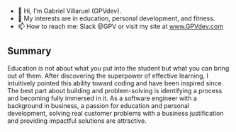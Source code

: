 - 👋 Hi, I’m Gabriel Villaruel (GPVdev).
- 👀 My interests are in education, personal development, and fitness.
- 📫 How to reach me: Slack @GPV or visit my site at www.GPVdev.com

## Summary
Education is not about what you put into the student but what you can bring out of them. After discovering the superpower of effective learning, I intuitively pointed this ability toward coding and have been inspired since. The best part about building and problem-solving is identifying a process and becoming fully immersed in it. As a software engineer with a background in business, a passion for education and personal development, solving real customer problems with a business justification and providing impactful solutions are attractive.


<!---
GPVcode/GPVcode is a ✨ special ✨ repository because its `README.md` (this file) appears on your GitHub profile.
You can click the Preview link to take a look at your changes.
--->
